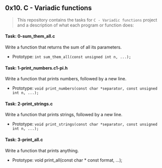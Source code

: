 ## 0x10. C - Variadic functions

> This repository contains the tasks for `C - Variadic functions` project and a description of what each program or function does:

#### Task: 0-sum_them_all.c
Write a function that returns the sum of all its parameters.
* Prototype: `int sum_them_all(const unsigned int n, ...);`

#### Task: 1-print_numbers.c1-pi.h
Write a function that prints numbers, followed by a new line.
* Prototype: `void print_numbers(const char *separator, const unsigned int n, ...);`

#### Task: 2-print_strings.c
Write a function that prints strings, followed by a new line.
* Prototype: `void print_strings(const char *separator, const unsigned int n, ...);`

#### Task: 3-print_all.c
Write a function that prints anything.
* Prototype: void print_all(const char * const format, ...);



